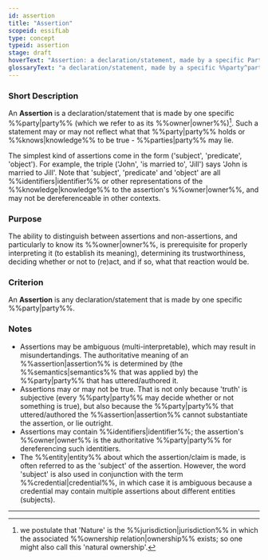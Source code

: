 ```yaml
---
id: assertion
title: "Assertion"
scopeid: essifLab
type: concept
typeid: assertion
stage: draft
hoverText: "Assertion: a declaration/statement, made by a specific Party, that something is the case."
glossaryText: "a declaration/statement, made by a specific %%party^party%%, that something is the case."
---
```


### Short Description
An **Assertion** is a declaration/statement that is made by one specific %%party|party%% (which we refer to as its %%owner|owner%%)[^1]. Such a statement may or may not reflect what that %%party|party%% holds or %%knows|knowledge%% to be true - %%parties|party%% may lie.

The simplest kind of assertions come in the form ('subject', 'predicate', 'object'). For example, the triple ('John', 'is married to', 'Jill') says 'John is married to Jill'. Note that 'subject', 'predicate' and 'object' are all %%identifiers|identifier%% or other representations of the %%knowledge|knowledge%% to the assertion's %%owner|owner%%, and may not be dereferenceable in other contexts.

### Purpose
The ability to distinguish between assertions and non-assertions, and particularly to know its %%owner|owner%%, is prerequisite for properly interpreting it (to establish its meaning), determining its trustworthiness, deciding whether or not to (re)act, and if so, what that reaction would be.

### Criterion
An **Assertion** is any declaration/statement that is made by one specific %%party|party%%.

### Notes
- Assertions may be ambiguous (multi-interpretable), which may result in misundertandings. The authoritative meaning of an %%assertion|assertion%% is determined by (the %%semantics|semantics%% that was applied by) the %%party|party%% that has uttered/authored it.
- Assertions may or may not be true. That is not only because 'truth' is subjective (every %%party|party%% may decide whether or not something is true), but also because the %%party|party%% that uttered/authored the %%assertion|assertion%% cannot substantiate the assertion, or lie outright.
- Assertions may contain %%identifiers|identifier%%; the assertion's %%owner|owner%% is the authoritative %%party|party%% for dereferencing such identitiers.
- The %%entity|entity%% about which the assertion/claim is made, is often referred to as the 'subject' of the assertion. However, the word 'subject' is also used in conjunction with the term %%credential|credential%%, in which case it is ambiguous because a credential may contain multiple assertions about different entities (subjects).

-----
[^1]: we postulate that 'Nature' is the %%jurisdiction|jurisdiction%% in which the associated %%ownership relation|ownership%% exists; so one might also call this 'natural ownership'.